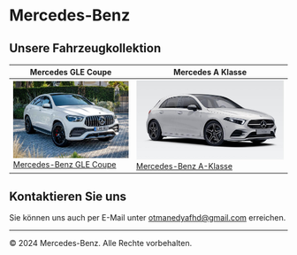 
# Mercedes-Benz

## Unsere Fahrzeugkollektion

| Mercedes GLE Coupe | Mercedes A Klasse |
|---------------------|--------------------|
| ![Foto des Mercedes GLE Coupe](gle2.jpeg) <br> [Mercedes-Benz GLE Coupe](https://www.mercedes-benz.de/passengercars/models/suv/gle-coupe/overview.html) | ![Mercedes A Klasse](aklasse1.jpg) <br> [Mercedes-Benz A-Klasse](https://www.mercedes-benz.de/passengercars/models/hatchback/a-class/overview.html) |

## Kontaktieren Sie uns

Sie können uns auch per E-Mail unter [otmanedyafhd@gmail.com](mailto:otmanedyafhd@gmail.com) erreichen.

---

© 2024 Mercedes-Benz. Alle Rechte vorbehalten.
